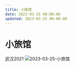 ```yaml
---
title: 小旅馆
date: 2023-03-25 00:00:00
updated: 2023-03-25 00:00:00
---
```


# 小旅馆

武汉2021
![2023-03-25-小旅馆](assets/2023-03-25-小旅馆.jpeg)

